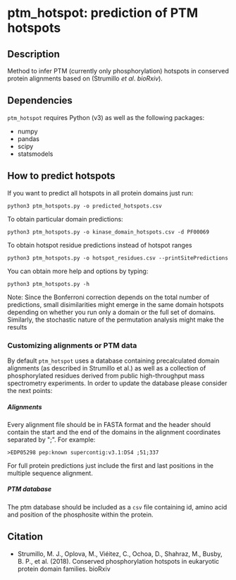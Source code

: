 # ptm_hotspot: prediction of PTM hotspots

## Description

Method to infer PTM (currently only phosphorylation) hotspots in conserved protein alignments based on (Strumillo *et al*. *bioRxiv*).

## Dependencies

`ptm_hotspot` requires Python (v3) as well as the following packages: 

- numpy
- pandas
- scipy
- statsmodels

## How to predict hotspots

If you want to predict all hotspots in all protein domains just run:

`python3 ptm_hotspots.py -o predicted_hotspots.csv`

To obtain particular domain predictions:

`python3 ptm_hotspots.py -o kinase_domain_hotspots.csv -d PF00069`

To obtain hotspot residue predictions instead of hotspot ranges 

`python3 ptm_hotspots.py -o hotspot_residues.csv --printSitePredictions`

You can obtain more help and options by typing:

`python3 ptm_hotspots.py -h`

Note: Since the Bonferroni correction depends on the total number of predictions, small disimilarities might emerge in the same domain hotspots depending on whether you run only a domain or the full set of domains. Similarly, the stochastic nature of the permutation analysis might make the results  

### Customizing alignments or PTM data

By default `ptm_hotspot` uses a database containing precalculated domain alignments (as described in Strumillo et al.) as well as a collection of phosphorylated residues derived from public high-throughput mass spectrometry experiments. In order to update the database please consider the next points:

##### Alignments

Every alignment file should be in FASTA format and the header should contain the start and the end of the domains in the alignment coordinates separated by ";". For example:
	
	>EDP05298 pep:known supercontig:v3.1:DS4 ;51;337

For full protein predictions just include the first and last positions in the multiple sequence alignment.

##### PTM database

The ptm database should be included as a `csv` file containing id, amino acid and position of the phosphosite within the protein.

## Citation

- Strumillo, M. J., Oplova, M., Viéitez, C., Ochoa, D., Shahraz, M., Busby, B. P., et al. (2018). Conserved phosphorylation hotspots in eukaryotic protein domain families. bioRxiv
